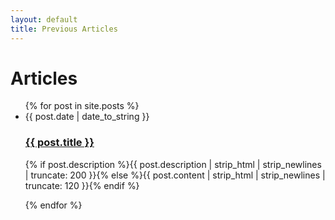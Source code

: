 ```yaml
---
layout: default
title: Previous Articles
---
```


<div id="articles">
  <h1>Articles</h1>
  <ul class="posts noList">
    {% for post in site.posts %}
      <li>
      	<span class="date">{{ post.date | date_to_string }}</span>
      	<h3><a href="{{ site.baseurl }}{{ post.url }}">{{ post.title }}</a></h3>
      	<p class="description">{% if post.description %}{{ post.description  | strip_html | strip_newlines | truncate: 200 }}{% else %}{{ post.content | strip_html | strip_newlines | truncate: 120 }}{% endif %}</p>
      </li>
    {% endfor %}
  </ul>
</div>
